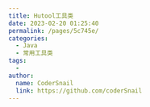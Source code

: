 ```yaml
---
title: Hutool工具类
date: 2023-02-20 01:25:40
permalink: /pages/5c745e/
categories:
  - Java
  - 常用工具类
tags:
  - 
author: 
  name: CoderSnail
  link: https://github.com/coderSnail
---
```


